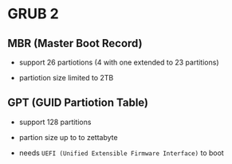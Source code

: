# GRUB 2

## MBR (Master Boot Record)

- support 26 partiotions (4 with one extended to 23 partitions)

- partiotion size limited to 2TB

## GPT (GUID Partiotion Table)

- support 128 partitions

- partion size up to to zettabyte

- needs `UEFI (Unified Extensible Firmware Interface)` to boot
